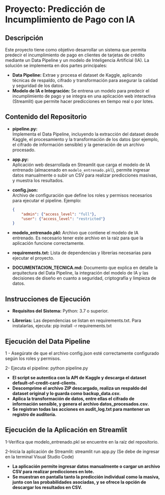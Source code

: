 # Proyecto: Predicción de Incumplimiento de Pago con IA

## Descripción

Este proyecto tiene como objetivo desarrollar un sistema que permita predecir el incumplimiento de pago en clientes de tarjetas de crédito mediante un Data Pipeline y un modelo de Inteligencia Artificial (IA). La solución se implementa en dos partes principales:

- **Data Pipeline:** Extrae y procesa el dataset de Kaggle, aplicando técnicas de respaldo, cifrado y transformación para asegurar la calidad y seguridad de los datos.
- **Modelo de IA e Integración:** Se entrena un modelo para predecir el incumplimiento de pago y se integra en una aplicación web interactiva (Streamlit) que permite hacer predicciones en tiempo real o por lotes.

## Contenido del Repositorio

- **pipeline.py:**  
  Implementa el Data Pipeline, incluyendo la extracción del dataset desde Kaggle, el procesamiento y la transformación de los datos (por ejemplo, el cifrado de información sensible) y la generación de un archivo procesado.

- **app.py:**  
  Aplicación web desarrollada en Streamlit que carga el modelo de IA entrenado (almacenado en `modelo_entrenado.pkl`), permite ingresar datos manualmente o subir un CSV para realizar predicciones masivas, y muestra los resultados.

- **config.json:**  
  Archivo de configuración que define los roles y permisos necesarios para ejecutar el pipeline. Ejemplo:

  ```json
  {
      "admin": {"access_level": "full"},
      "user": {"access_level": "restricted"}
  }

- **modelo_entrenado.pkl:**
  Archivo que contiene el modelo de IA entrenado. Es necesario tener este archivo en la raíz para que la aplicación funcione correctamente.

- **requirements.txt:**
  Lista de dependencias y librerías necesarias para ejecutar el proyecto.

 - **DOCUMENTACION_TECNICA.md:**
  Documento que explica en detalle la arquitectura del Data Pipeline, la integración del modelo de IA y las decisiones de diseño en cuanto a seguridad, criptografía y limpieza de datos.


## Instrucciones de Ejecución

 - **Requisitos del Sistema:**
   Python: 3.7 o superior.
   
 - **Librerías:**
 Las dependencias se listan en requirements.txt. Para instalarlas, ejecuta:
  pip install -r requirements.txt

## Ejecución del Data Pipeline

1 - Asegúrate de que el archivo config.json esté correctamente configurado según los roles y permisos.

2- Ejecuta el pipeline: python pipeline.py
- **El script se autentica con la API de Kaggle y descarga el dataset default-of-credit-card-clients.**
- **Descomprime el archivo ZIP descargado, realiza un respaldo del dataset original y lo guarda como backup_data.csv.**
- **Aplica la transformación de datos, entre ellas el cifrado de información sensible, y genera el archivo datos_procesados.csv.**
- **Se registran todas las acciones en audit_log.txt para mantener un registro de auditoría.**


## Ejecución de la Aplicación en Streamlit

1-Verifica que modelo_entrenado.pkl se encuentre en la raíz del repositorio.

2-Inicia la aplicación de Streamlit: streamlit run app.py (Se debe de ingresar en la terminal Visual Studio Code)

- **La aplicación permite ingresar datos manualmente o cargar un archivo CSV para realizar predicciones en lote.**
- **Se muestran en pantalla tanto la predicción individual como la masiva, junto con las probabilidades asociadas, y se ofrece la opción de descargar los resultados en CSV.**

   
















